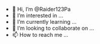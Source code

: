 - 👋 Hi, I’m @Raider123Pa
- 👀 I’m interested in ...
- 🌱 I’m currently learning ...
- 💞️ I’m looking to collaborate on ...
- 📫 How to reach me ...

<!---
Raider123Pa/Raider123Pa is a ✨ special ✨ repository because its `README.md` (this file) appears on your GitHub profile.
You can click the Preview link to take a look at your changes.
--->
